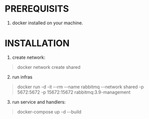 
# PREREQUISITS

1. docker installed on your machine.

# INSTALLATION 


1. create network: 
> docker network create shared
2. run infras 
> docker run -d -it --rm --name rabbitmq --network shared -p 5672:5672 -p 15672:15672 rabbitmq:3.9-management 
3. run service and handlers: 
> docker-compose up -d --build